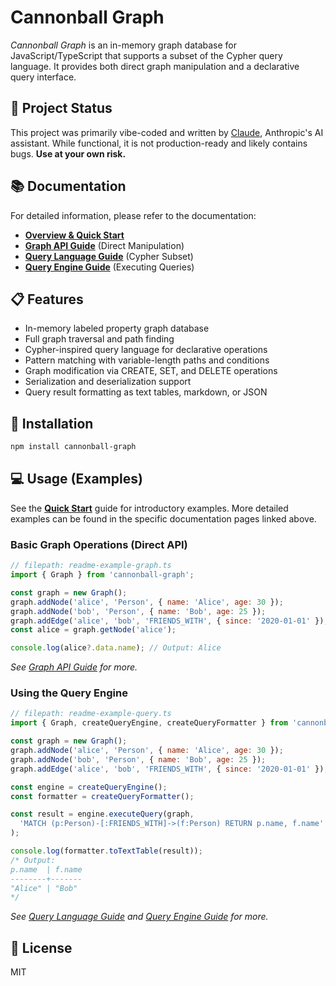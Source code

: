 # Cannonball Graph

_Cannonball Graph_ is an in-memory graph database for JavaScript/TypeScript that supports a subset of the Cypher query language. It provides both direct graph manipulation and a declarative query interface.

## 🚧 Project Status

This project was primarily vibe-coded and written by [Claude](https://claude.ai/), Anthropic's AI assistant. While functional, it is not production-ready and likely contains bugs. **Use at your own risk.**

## 📚 Documentation

For detailed information, please refer to the documentation:

*   **[Overview & Quick Start](./docs/index.md)**
*   **[Graph API Guide](./docs/graph-api.md)** (Direct Manipulation)
*   **[Query Language Guide](./docs/query-language.md)** (Cypher Subset)
*   **[Query Engine Guide](./docs/query-engine.md)** (Executing Queries)

## 📋 Features

- In-memory labeled property graph database
- Full graph traversal and path finding
- Cypher-inspired query language for declarative operations
- Pattern matching with variable-length paths and conditions
- Graph modification via CREATE, SET, and DELETE operations
- Serialization and deserialization support
- Query result formatting as text tables, markdown, or JSON

## 🔧 Installation

```bash
npm install cannonball-graph
```

## 💻 Usage (Examples)

See the **[Quick Start](./docs/index.md)** guide for introductory examples. More detailed examples can be found in the specific documentation pages linked above.

### Basic Graph Operations (Direct API)

```javascript
// filepath: readme-example-graph.ts
import { Graph } from 'cannonball-graph';

const graph = new Graph();
graph.addNode('alice', 'Person', { name: 'Alice', age: 30 });
graph.addNode('bob', 'Person', { name: 'Bob', age: 25 });
graph.addEdge('alice', 'bob', 'FRIENDS_WITH', { since: '2020-01-01' });
const alice = graph.getNode('alice');

console.log(alice?.data.name); // Output: Alice
```
*See [Graph API Guide](./docs/graph-api.md) for more.*

### Using the Query Engine

```javascript
// filepath: readme-example-query.ts
import { Graph, createQueryEngine, createQueryFormatter } from 'cannonball-graph';

const graph = new Graph();
graph.addNode('alice', 'Person', { name: 'Alice', age: 30 });
graph.addNode('bob', 'Person', { name: 'Bob', age: 25 });
graph.addEdge('alice', 'bob', 'FRIENDS_WITH', { since: '2020-01-01' });

const engine = createQueryEngine();
const formatter = createQueryFormatter();

const result = engine.executeQuery(graph, 
  'MATCH (p:Person)-[:FRIENDS_WITH]->(f:Person) RETURN p.name, f.name'
);

console.log(formatter.toTextTable(result));
/* Output:
p.name  | f.name
--------+-------
"Alice" | "Bob"
*/
```
*See [Query Language Guide](./docs/query-language.md) and [Query Engine Guide](./docs/query-engine.md) for more.*


## 📄 License

MIT